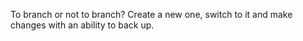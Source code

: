 To branch or not to branch?
Create a new one, switch to it and make changes with an ability to back up.